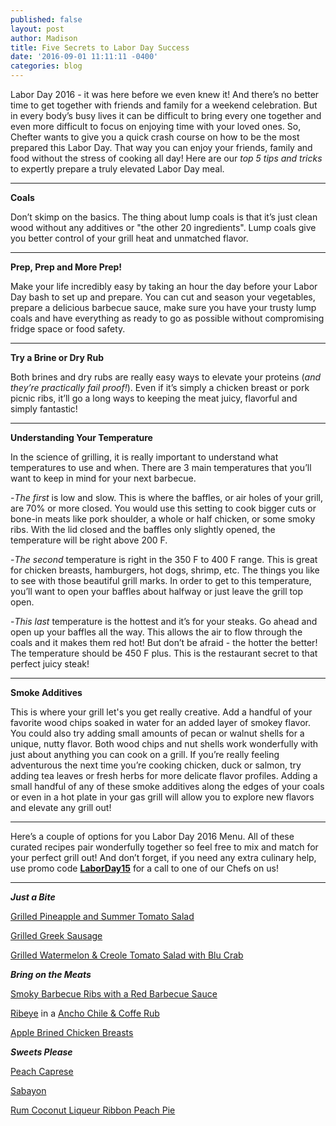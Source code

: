 ```yaml
---
published: false
layout: post
author: Madison
title: Five Secrets to Labor Day Success
date: '2016-09-01 11:11:11 -0400'
categories: blog
---
```

Labor Day 2016 - it was here before we even knew it! And there’s no better time to get together with friends and family for a weekend celebration. But in every body’s busy lives it can be difficult to bring every one together and even more difficult to focus on enjoying time with your loved ones. So, Chefter wants to give you a quick crash course on how to be the most prepared this Labor Day. That way you can enjoy your friends, family and food without the stress of cooking all day! Here are our _top 5 tips and tricks_ to expertly prepare a truly elevated Labor Day meal. 

***

**Coals**

Don’t skimp on the basics. The thing about lump coals is that it’s just clean wood without any additives or "the other 20 ingredients". Lump coals give you better control of your grill heat and unmatched flavor.

***

**Prep, Prep and More Prep!**

Make your life incredibly easy by taking an hour the day before your Labor Day bash to set up and prepare. You can cut and season your vegetables, prepare a delicious barbecue sauce, make sure you have your trusty lump coals and have everything as ready to go as possible without compromising fridge space or food safety.

***

**Try a Brine or Dry Rub**

Both brines and dry rubs are really easy ways to elevate your proteins (_and they’re practically fail proof!_). Even if it’s simply a chicken breast or pork picnic ribs, it’ll go a long ways to keeping the meat juicy, flavorful and simply fantastic! 

***

**Understanding Your Temperature**

In the science of grilling, it is really important to understand what temperatures to use and when. There are 3 main temperatures that you’ll want to keep in mind for your next barbecue.

-_The first_ is low and slow. This is where the baffles, or air holes of your grill, are 70% or more closed. You would use this setting to cook bigger cuts or bone-in meats like pork shoulder, a whole or half chicken, or some smoky ribs. With the lid closed and the baffles only slightly opened, the temperature will be right above 200 F. 

-_The second_ temperature is right in the 350 F to 400 F range. This is great for chicken breasts, hamburgers, hot dogs, shrimp, etc. The things you like to see with those beautiful grill marks. In order to get to this temperature, you’ll want to open your baffles about halfway or just leave the grill top open. 

-_This last_ temperature is the hottest and it’s for your steaks. Go ahead and open up your baffles all the way. This allows the air to flow through the coals and it makes them red hot! But don’t be afraid - the hotter the better! The temperature should be 450 F plus. This is the restaurant secret to that perfect juicy steak!

***

**Smoke Additives**

This is where your grill let's you get really creative. Add a handful of your favorite wood chips soaked in water for an added layer of smokey flavor. You could also try adding small amounts of pecan or walnut shells for a unique, nutty flavor. Both wood chips and nut shells work wonderfully with just about anything you can cook on a grill. If you’re really feeling adventurous the next time you’re cooking chicken, duck or salmon, try adding tea leaves or fresh herbs for more delicate flavor profiles. Adding a small handful of any of these smoke additives along the edges of your coals or even in a hot plate in your gas grill will allow you to explore new flavors and elevate any grill out!

***

Here’s a couple of options for you Labor Day 2016 Menu. All of these curated recipes pair wonderfully together so feel free to mix and match for your perfect grill out! And don’t forget, if you need any extra culinary help, use promo code [**LaborDay15**](https://www.chefter.com/download/index.html) for a call to one of our Chefs on us!

***

_**Just a Bite**_

[Grilled Pineapple and Summer Tomato Salad](http://recipes.chefter.com/g37ds)

[Grilled Greek Sausage](https://recipes.chefter.com/g36t4)

[Grilled Watermelon & Creole Tomato Salad with Blu Crab](https://recipes.chefter.com/g37tc)

_**Bring on the Meats**_

[Smoky Barbecue Ribs with a Red Barbecue Sauce](https://recipes.chefter.com/g3ytq)

[Ribeye](https://recipes.chefter.com/g2yt1) in a [Ancho Chile & Coffe Rub](https://recipes.chefter.com/g27ds)

[Apple Brined Chicken Breasts](https://recipes.chefter.com/g27t2)

_**Sweets Please**_

[Peach Caprese](https://recipes.chefter.com/g37d2) 

[Sabayon](https://recipes.chefter.com/g25tm) 

[Rum Coconut Liqueur Ribbon Peach Pie](https://recipes.chefter.com/g27tm)
